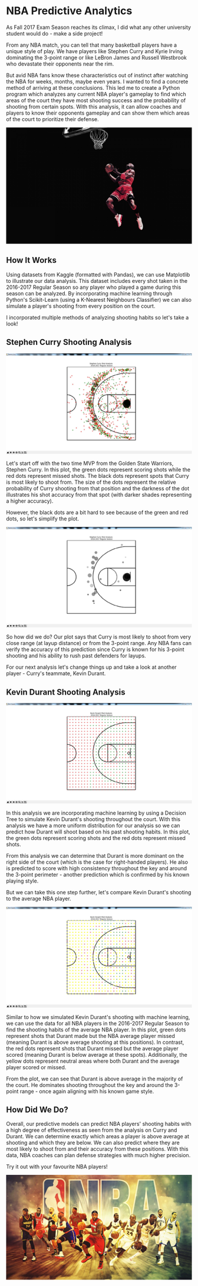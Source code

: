 # NBA Predictive Analytics

As Fall 2017 Exam Season reaches its climax, I did what any other university student would do - make a side project! 

From any NBA match, you can tell that many basketball players have a unique style of play. We have players like Stephen Curry and Kyrie Irving dominating the 3-point range or like LeBron James and Russell Westbrook who devastate their opponents near the rim. 

But avid NBA fans know these characteristics out of instinct after watching the NBA for weeks, months, maybe even years. I wanted to find a concrete method of arriving at these conclusions. This led me to create a Python program which analyzes any current NBA player's gameplay to find which areas of the court they have most shooting success and the probability of shooting from certain spots. With this analysis, it can allow coaches and players to know their opponents gameplay and can show them which areas of the court to prioritize their defense.

![Screenshot](images/Jordan.jpg)



## How It Works

Using datasets from Kaggle (formatted with Pandas), we can use Matplotlib to illustrate our data analysis. This dataset includes every shot taken in the 2016-2017 Regular Season so any player who played a game during this season can be analyzed. By incorporating machine learning through Python's Scikit-Learn (using a K-Nearest Neighbours Classifier) we can also simulate a player's shooting from every position on the court. 

I incorporated multiple methods of analyzing shooting habits so let's take a look!



## Stephen Curry Shooting Analysis

![Screenshot](images/Stephen_Curry_Shots.jpg)

Let's start off with the two time MVP from the Golden State Warriors, Stephen Curry. In this plot, the green dots represent scoring shots while the red dots represent missed shots. The black dots represent spots that Curry is most likely to shoot from. The size of the dots represent the relative probability of Curry shooting from that position and the darkness of the dot illustrates his shot accuracy from that spot (with darker shades representing a higher accuracy).

However, the black dots are a bit hard to see because of the green and red dots, so let's simplify the plot.



![Screenshot](images/Stephen_Curry_Shots2.jpg)

So how did we do? Our plot says that Curry is most likely to shoot from very close range (at layup distance) or from the 3-point range. Any NBA fans can verify the accuracy of this prediction since Curry is known for his 3-point shooting and his ability to rush past defenders for layups.

For our next analysis let's change things up and take a look at another player - Curry's teammate, Kevin Durant.



## Kevin Durant Shooting Analysis

![Screenshot](images/Kevin_Durant_Shots.jpg)

In this analysis we are incorporating machine learning by using a Decision Tree to simulate Kevin Durant's shooting throughout the court. With this analysis we have a more uniform distribution for our analysis so we can predict how Durant will shoot based on his past shooting habits. In this plot, the green dots represent scoring shots and the red dots represent missed shots. 

From this analysis we can determine that Durant is more dominant on the right side of the court (which is the case for right-handed players). He also is predicted to score with high consistency throughout the key and around the 3-point perimeter - another prediction which is confirmed by his known playing style.  

But we can take this one step further, let's compare Kevin Durant's shooting to the average NBA player.



![Screenshot](images/Kevin_Durant_Shots2.jpg)

Similar to how we simulated Kevin Durant's shooting with machine learning, we can use the data for all NBA players in the 2016-2017 Regular Season to find the shooting habits of the average NBA player. In this plot, green dots represent shots that Durant made but the NBA average player missed (meaning Durant is above average shooting at this positions). In contrast, the red dots represent shots that Durant missed but the average player scored (meaning Durant is below average at these spots). Additionally, the yellow dots represent neutral areas where both Durant and the average player scored or missed. 

From the plot, we can see that Durant is above average in the majority of the court. He dominates shooting throughout the key and around the 3-point range - once again aligning with his known game style. 



## How Did We Do?

Overall, our predictive models can predict NBA players' shooting habits with a high degree of effectiveness as seen from the analysis on Curry and Durant. We can determine exactly which areas a player is above average at shooting and which they are below. We can also predict where they are most likely to shoot from and their accuracy from these positions. With this data, NBA coaches can plan defense strategies with much higher precision. 

Try it out with your favourite NBA players!

![Screenshot](images/all_stars.jpg)
